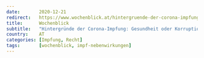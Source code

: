 ```yaml
---
date:       2020-12-21
redirect:   https://www.wochenblick.at/hintergruende-der-corona-impfung-gesundheit-oder-korruption/
title:      Wochenblick
subtitle:   "Hintergründe der Corona-Impfung: Gesundheit oder Korruption?"
country:    AT
categories: [Impfung, Recht]
tags:       [wochenblick, impf-nebenwirkungen]
---
```

